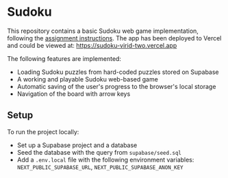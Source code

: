 # Sudoku 

This repository contains a basic Sudoku web game implementation, following the [assignment instructions](https://you.ashbyhq.com/mobbin.com/assignment/ae1daa8e-b30e-496c-b510-1c8c03c0bb27). The app has been deployed to Vercel and could be viewed at: https://sudoku-virid-two.vercel.app

The following features are implemented:
- Loading Sudoku puzzles from hard-coded puzzles stored on Supabase
- A working and playable Sudoku web-based game
- Automatic saving of the user's progress to the browser's local storage
- Navigation of the board with arrow keys


## Setup

To run the project locally:
- Set up a Supabase project and a database
- Seed the database with the query from `supabase/seed.sql`
- Add a `.env.local` file with the following environment variables: `NEXT_PUBLIC_SUPABASE_URL`, `NEXT_PUBLIC_SUPABASE_ANON_KEY`
